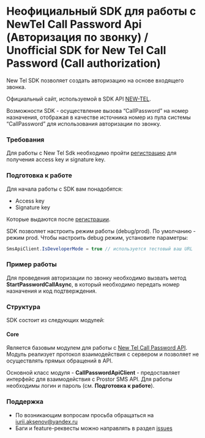 # Неофициальный SDK для работы с NewTel Call Password Api (Авторизация по звонку) / Unofficial SDK for New Tel Call Password (Call authorization)

New Tel SDK позволяет создать авторизацию на основе входящего звонка.

Официальный сайт, используемой в SDK API [NEW-TEL][official-call-password].

Возможности SDK - осуществление вызова “CallPassword” на номер назначения, отображая в качестве источника номер из пула системы “CallPassword” для использования авторизации по звонку.

### Требования
Для работы c New Tel Sdk необходимо пройти [регистрацию][official-call-password] для получения access key и signature key.

### Подготовка к работе
Для начала работы с SDK вам понадобятся:
* Access key
* Signature key

Которые выдаются после [регистрации][official-call-password].

SDK позволяет настроить режим работы (debug/prod). По умолчанию - режим prod.
Чтобы настроить debug режим, установите параметры:
```csharp
SmsApiClient.IsDeveloperMode = true // используется тестовый ваш URL
```

### Пример работы
Для проведения авторизации по звонку необходимо вызвать метод **StartPasswordCallAsync**, в который необходимо передать номер назначения и код подтверждения.

### Структура
SDK состоит из следующих модулей:

#### Core
Является базовым модулем для работы с [New Tel Call Password API][official-call-password]. Модуль реализует протокол взаимодействия с сервером и позволяет не осуществлять прямых обращений в API.

Основной класс модуля - **CallPasswordApiClient** - предоставляет интерфейс для взаимодействия с Prostor SMS API. Для работы необходимы логин и пароль (см. **Подготовка к работе**).

### Поддержка
- По возникающим вопросам просьба обращаться на [iurii.aksenov@yandex.ru][support-email]
- Баги и feature-реквесты можно направлять в раздел [issues][issues]

[official-call-password]: https://new-tel.net/uslugi/call-password/
[support-email]: mailto:iurii.aksenov@yandex.ru
[issues]: https://github.com/IuriiAksenov/ProstorSmsSdk/issues
